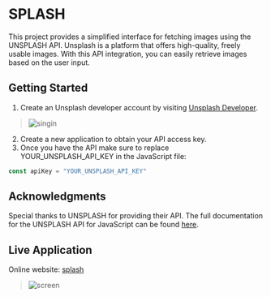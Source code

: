 # SPLASH
This project provides a simplified interface for fetching images using the UNSPLASH API. 
Unsplash is a platform that offers high-quality, freely usable images. 
With this API integration, you can easily retrieve images based on the user input.

## Getting Started
1. Create an Unsplash developer account by visiting [Unsplash Developer](https://unsplash.com/developers).
> ![singin](https://github.com/AnouarElKihal/splash/assets/68613907/8e6e3067-a331-42d5-b099-01ec6e3e6c57)

2. Create a new application to obtain your API access key.
3. Once you have the API make sure to replace YOUR_UNSPLASH_API_KEY in the JavaScript file:
```javascript
const apiKey = "YOUR_UNSPLASH_API_KEY"
```

## Acknowledgments
Special thanks to UNSPLASH for providing their API. The full documentation for the UNSPLASH API for JavaScript can be found [here](https://github.com/unsplash/unsplash-js).

## Live Application 
Online website: [splash](https://anouarelkihal.github.io/splash/)
> ![screen](https://github.com/AnouarElKihal/splash/assets/68613907/074e8ca8-b002-4016-8a32-d22bff591719)

